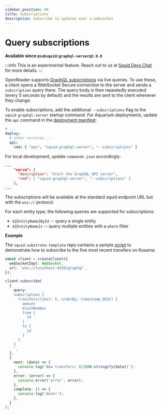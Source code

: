```yaml
---
sidebar_position: 40
title: Subscriptions
description: Subscribe to updates over a websocket
---
```


# Query subscriptions

**Available since `@subsquid/graphql-server@2.0.0`**

:::info
This is an experimental feature. Reach out to us at [Squid Devs Chat](https://t.me/HydraDevs) for more details.
:::

OpenReader supports [GraphQL subscriptions](https://www.apollographql.com/docs/react/data/subscriptions/) via live queries. To use these, a client opens a WebSocket Secure connection to the server and sends a `subscription` query there. The query body is then repeatedly executed (every 5 seconds by default) and the results are sent to the client whenever they change.

To enable subscriptions, add the additional `--subscriptions` flag to the `squid-graphql-server` startup command. For Aquarium deployments, update the `api` command in the [deployment manifest](/deploy-squid/deploy-manifest/#deploy):

```yaml title="squid.yaml"
# ...
deploy:
  # other services ...
  api:
    cmd: [ "npx", "squid-graphql-server", "--subscriptions" ]
```

For local development, update `commands.json` accordingly:
```json
...
    "serve": {
      "description": "Start the GraphQL API server",
      "cmd": [ "squid-graphql-server", "--subscriptions" ]
    },
...
```

The subscriptions will be available at the standard squid endpoint URL but with the `wss://` protocol.

For each entity type, the following queries are supported for subscriptions:
- `${EntityName}ById` -- query a single entity
- `${EntityName}s` -- query multiple entities with a `where` filter

**Example** 

The `squid-substrate-template` repo contains a sample [script](https://github.com/subsquid/squid-substrate-template/blob/main/scripts/sub-client.js) to demonstrate how to subscribe to the five most recent transfers on Kusama:

```typescript
const client = createClient({
  webSocketImpl: WebSocket,
  url: `wss://localhost:4350/graphql`,
});

client.subscribe(
  {
    query: `
    subscription {
      transfers(limit: 5, orderBy: timestamp_DESC) {
        amount
        blockNumber
        from {
          id
        }
        to {
          id
        }
      }
    }  
    `,
  },
  {
    next: (data) => {
      console.log(`New transfers: ${JSON.stringify(data)}`);
    },
    error: (error) => {
      console.error('error', error);
    },
    complete: () => {
      console.log('done!');
    },
  }
);
```
